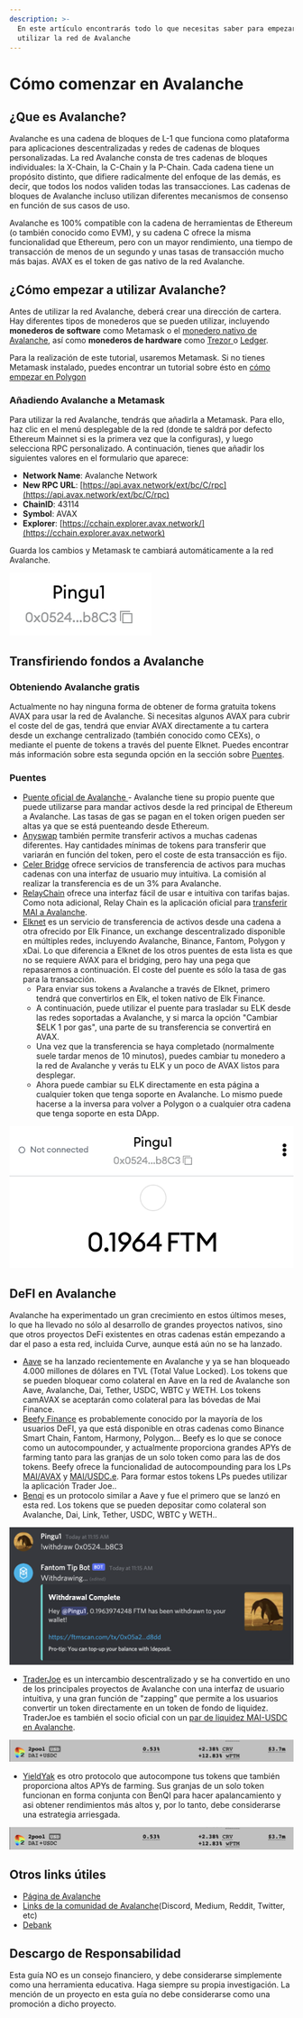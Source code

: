 ```yaml
---
description: >-
  En este artículo encontrarás todo lo que necesitas saber para empezar a
  utilizar la red de Avalanche
---
```


# Cómo comenzar en Avalanche

## ¿Que es Avalanche?

Avalanche es una cadena de bloques de L-1 que funciona como plataforma para aplicaciones descentralizadas y redes de cadenas de bloques personalizadas. La red Avalanche consta de tres cadenas de bloques individuales: la X-Chain, la C-Chain y la P-Chain. Cada cadena tiene un propósito distinto, que difiere radicalmente del enfoque de las demás, es decir, que todos los nodos validen todas las transacciones. Las cadenas de bloques de Avalanche incluso utilizan diferentes mecanismos de consenso en función de sus casos de uso. 

Avalanche es 100% compatible con la cadena de herramientas de Ethereum (o también conocido como EVM), y su cadena C ofrece la misma funcionalidad que Ethereum, pero con un mayor rendimiento, una tiempo de transacción de menos de un segundo y unas tasas de transacción mucho más bajas. AVAX es el token de gas nativo de la red Avalanche.

## ¿Cómo empezar a utilizar Avalanche?

Antes de utilizar la red Avalanche, deberá crear una dirección de cartera. Hay diferentes tipos de monederos que se pueden utilizar, incluyendo **monederos de software** como Metamask o el [monedero nativo de Avalanche](https://wallet.avax.network), así como **monederos de hardware** como [Trezor ](https://trezor.io/coins/)o [Ledger](https://support.ledger.com/hc/en-us/articles/360020765779-Avalanche-AVAX-?docs=true). 

Para la realización de este tutorial, usaremos Metamask. Si no tienes Metamask instalado, puedes encontrar un tutorial sobre ésto en [cómo empezar en Polygon](https://qidao-qimps.gitbook.io/mai-finance-tutorials/v/espanol/tutoriales-de-polygon/how-to-get-started-on-polygon)

### Añadiendo Avalanche a Metamask

Para utilizar la red Avalanche, tendrás que añadirla a Metamask. Para ello, haz clic en el menú desplegable de la red (donde te saldrá por defecto Ethereum Mainnet si es la primera vez que la configuras), y luego selecciona RPC personalizado. A continuación, tienes que añadir los siguientes valores en el formulario que aparece:

* **Network Name**: Avalanche Network
* **New RPC URL**: [https://api.avax.network/ext/bc/C/rpc](https://api.avax.network/ext/bc/C/rpc)
* **ChainID**: 43114
* **Symbol**: AVAX
* **Explorer**: [https://cchain.explorer.avax.network/](https://cchain.explorer.avax.network)

Guarda los cambios y Metamask te cambiará automáticamente a la red Avalanche.

![¡Felicidades! ¡Ya estás usando Avalanche!](<../.gitbook/assets/image (39).png>)

## Transfiriendo fondos a Avalanche

### Obteniendo Avalanche gratis

Actualmente no hay ninguna forma de obtener de forma gratuita tokens AVAX para usar la red de Avalanche. Si necesitas algunos AVAX para cubrir el coste del de gas, tendrá que enviar AVAX directamente a tu cartera desde un exchange centralizado (también conocido como CEXs), o mediante el puente de tokens a través del puente Elknet. Puedes encontrar más información sobre esta segunda opción en la sección sobre [Puentes](how-to-get-started-on-avalanche.md#bridges).

### Puentes

* [Puente oficial de Avalanche ](https://bridge.avax.network)- Avalanche tiene su propio puente que puede utilizarse para mandar activos desde la red principal de Ethereum a Avalanche. Las tasas de gas se pagan en el token origen pueden ser altas ya que se está puenteando desde Ethereum.
* [Anyswap](https://anyswap.exchange/#/bridge) también permite transferir activos a muchas cadenas diferentes. Hay cantidades mínimas de tokens para transferir que variarán en función del token, pero el coste de esta transacción es fijo.
* [Celer Bridge](https://cbridge.celer.network/#/transfer) ofrece servicios de transferencia de activos para muchas cadenas con una interfaz de usuario muy intuitiva. La comisión al realizar la transferencia es de un 3% para Avalanche.
* [RelayChain](https://app.relaychain.com/#/cross-chain-bridge-transfer) ofrece una interfaz fácil de usar e intuitiva con tarifas bajas. Como nota adicional, Relay Chain es la aplicación oficial para [transferir MAI a Avalanche](https://qidao-qimps.gitbook.io/mai-finance-tutorials/v/espanol/universidade-de-mai/mai-metaverse).
* [Elknet](https://app.elk.finance/#/elknet) es un servicio de transferencia de activos desde una cadena a otra ofrecido por Elk Finance, un exchange descentralizado disponible en múltiples redes, incluyendo Avalanche, Binance, Fantom, Polygon y xDai. Lo que diferencia a Elknet de los otros puentes de esta lista es que no se requiere AVAX para el bridging, pero hay una pega que repasaremos a continuación. El coste del puente es sólo la tasa de gas para la transacción.
  * Para enviar sus tokens a Avalanche a través de Elknet, primero tendrá que convertirlos en Elk, el token nativo de Elk Finance.
  * A continuación, puede utilizar el puente para trasladar su ELK desde las redes soportadas a Avalanche, y si marca la opción "Cambiar $ELK 1 por gas", una parte de su transferencia se convertirá en AVAX. 
  * Una vez que la transferencia se haya completado (normalmente suele tardar menos de 10 minutos), puedes cambiar tu monedero a la red de Avalanche y verás tu ELK y un poco de AVAX listos para desplegar. 
  * Ahora puede cambiar su ELK directamente en esta página a cualquier token que tenga soporte en Avalanche. Lo mismo puede hacerse a la inversa para volver a Polygon o a cualquier otra cadena que tenga soporte en esta DApp.

![Interfaz de Elknet](<../.gitbook/assets/image (37).png>)

## DeFI en Avalanche

Avalanche ha experimentado un gran crecimiento en estos últimos meses, lo que ha llevado no sólo al desarrollo de grandes proyectos nativos, sino que otros proyectos DeFi existentes en otras cadenas están empezando a dar el paso a esta red, incluida Curve, aunque está aún no se ha lanzado.

* [Aave](https://app.aave.com/dashboard) se ha lanzado recientemente en Avalanche y ya se han bloqueado 4.000 millones de dólares en TVL (Total Value Locked). Los tokens que se pueden bloquear como colateral en Aave en la red de Avalanche son Aave, Avalanche, Dai, Tether, USDC, WBTC y WETH. Los tokens camAVAX se aceptarán como colateral para las bóvedas de Mai Finance.
* [Beefy Finance](https://app.beefy.finance/#/avax) es probablemente conocido por la mayoría de los usuarios DeFI, ya que está disponible en otras cadenas como Binance Smart Chain, Fantom, Harmony, Polygon... Beefy es lo que se conoce como un autocompounder, y actualmente proporciona grandes APYs de farming tanto para las granjas de un solo token como para las de dos tokens. Beefy ofrece la funcionalidad de autocompounding para los LPs [MAI/AVAX](https://app.beefy.finance/#/avax/vault/joe-mai-wavax) y [MAI/USDC.e](https://app.beefy.finance/#/avax/vault/joe-mai-usdc.e). Para formar estos tokens LPs puedes utilizar la aplicación Trader Joe..
* [Benqi](https://app.benqi.fi/markets) es un protocolo similar a Aave y fue el primero que se lanzó en esta red. Los tokens que se pueden depositar como colateral son Avalanche, Dai, Link, Tether, USDC, WBTC y WETH..

![Interfaz de BenQI](<../.gitbook/assets/image (40).png>)

* [TraderJoe](https://www.traderjoexyz.com/#/home) es un intercambio descentralizado y se ha convertido en uno de los principales proyectos de Avalanche con una interfaz de usuario intuitiva, y una gran función de "zapping" que permite a los usuarios convertir un token directamente en un token de fondo de liquidez. TraderJoe es también el socio oficial con un [par de liquidez MAI-USDC en Avalanche](../mai-metaverse.md#usando-mai-en-avax).

![](<../.gitbook/assets/image (36).png>)

* [YieldYak](https://yieldyak.com/farms) es otro protocolo que autocompone tus tokens que también proporciona altos APYs de farming. Sus granjas de un solo token funcionan en forma conjunta con BenQI para hacer apalancamiento y asi obtener rendimientos más altos y, por lo tanto, debe considerarse una estrategia arriesgada.

![](<../.gitbook/assets/image (38).png>)

## Otros links útiles

* [Página de Avalanche](https://www.avax.network)
* [Links de la comunidad de Avalanche](https://www.avax.network/community)(Discord, Medium, Reddit, Twitter, etc)
* [Debank](https://debank.com)

## Descargo de Responsabilidad

Esta guía NO es un consejo financiero, y debe considerarse simplemente como una herramienta educativa. Haga siempre su propia investigación. La mención de un proyecto en esta guía no debe considerarse como una promoción a dicho proyecto.
